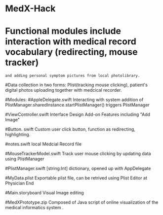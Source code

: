 # MedX-Hack



 # Functional modules include interaction with medical record vocabulary (redirecting, mouse tracker) 
    and adding personal symptom pictures from local photolibrary. 
    
 #Data collection in two forms: Plist(tracking mouse clicking), patient's digital photos uploading 
 together with medcical recorder. 
    
 #Modules:
 #AppleDelegate.swift
    Interacting with system
    addition of PlistManager.sharedInstance.startPlistManager() triggers PlistManager

 #ViewController.swift
    Interface Design
    Add-on Features including "Add Image"
    
 
 #Button. swift
    Custom user click button, function as redirecting, highlighting.
 
 #notes.swift
    local Medcial Record file
 
 #MouseTrackerModel.swift
    Track user mouse clicking by updating data using PlistManager
 
 #PlistManager.swift
     [string:Int] dictionary, opened up with AppDelegate
     
 #MyData.plist
     Exportable plist file, can be retrived using Plist Editor at Physician End
 
 #Main.storyboard
    Visual Image editing 
    
 #MedXPrototype.zip
 Composed of  Java script of  online visualization of  the  medical informatics system . 
 
 
 
 
 
 
 
 
